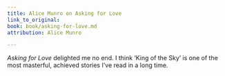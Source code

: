 ```yaml
---
title: Alice Munro on Asking for Love
link_to_original: 
book: book/asking-for-love.md
attribution: Alice Munro

---
```

*Asking for Love* delighted me no end. I think ‘King of the Sky’ is one of the most masterful, achieved stories I’ve read in a long time.
